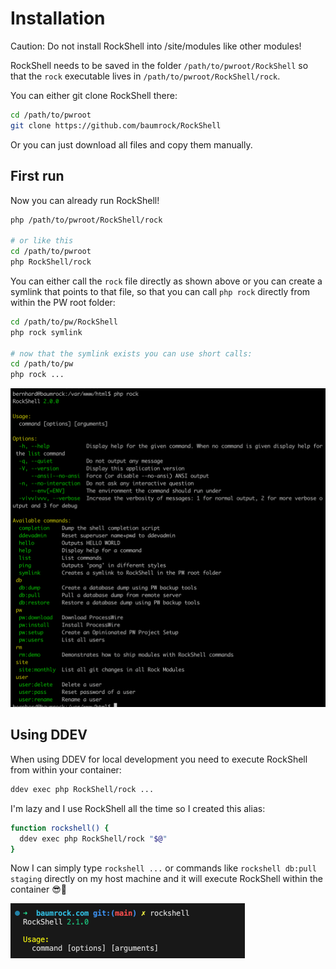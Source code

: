 # Installation

<div class="uk-alert uk-alert-danger">Caution: Do not install RockShell into /site/modules like other modules!</div>

RockShell needs to be saved in the folder `/path/to/pwroot/RockShell` so that the `rock` executable lives in `/path/to/pwroot/RockShell/rock`.

You can either git clone RockShell there:

```sh
cd /path/to/pwroot
git clone https://github.com/baumrock/RockShell
```

Or you can just download all files and copy them manually.

## First run

Now you can already run RockShell!

```sh
php /path/to/pwroot/RockShell/rock

# or like this
cd /path/to/pwroot
php RockShell/rock
```

You can either call the `rock` file directly as shown above or you can create a symlink that points to that file, so that you can call `php rock` directly from within the PW root folder:

```sh
cd /path/to/pw/RockShell
php rock symlink

# now that the symlink exists you can use short calls:
cd /path/to/pw
php rock ...
```

<img src=rockshell.png class=blur>

## Using DDEV

When using DDEV for local development you need to execute RockShell from within your container:

```sh
ddev exec php RockShell/rock ...
```

I'm lazy and I use RockShell all the time so I created this alias:

```sh
function rockshell() {
  ddev exec php RockShell/rock "$@"
}
```

Now I can simply type `rockshell ...` or commands like `rockshell db:pull staging` directly on my host machine and it will execute RockShell within the container 😎🚀

<img src=alias.png class=blur>
